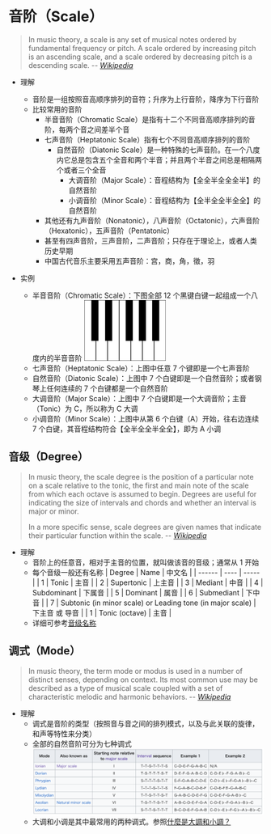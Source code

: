 # 音阶（Scale）

> In music theory, a scale is any set of musical notes ordered by fundamental frequency or pitch. A scale ordered by increasing pitch is an ascending scale, and a scale ordered by decreasing pitch is a descending scale.
> -- <cite>[Wikipedia](<https://en.wikipedia.org/wiki/Scale_(music)>)</cite>

- 理解

  - 音阶是一组按照音高顺序排列的音符；升序为上行音阶，降序为下行音阶
  - 比较常用的音阶
    - 半音音阶（Chromatic Scale）是指有十二个不同音高顺序排列的音阶，每两个音之间差半个音
    - 七声音阶（Heptatonic Scale）指有七个不同音高顺序排列的音阶
      - 自然音阶（Diatonic Scale）是一种特殊的七声音阶。在一个八度内它总是包含五个全音和两个半音；并且两个半音之间总是相隔两个或者三个全音
        - 大调音阶（Major Scale）：音程结构为【全全半全全全半】的自然音阶
        - 小调音阶（Minor Scale）：音程结构为【全半全全半全全】的自然音阶
    - 其他还有九声音阶（Nonatonic），八声音阶（Octatonic），六声音阶（Hexatonic），五声音阶（Pentatonic）
    - 甚至有四声音阶，三声音阶，二声音阶；只存在于理论上，或者人类历史早期
    - 中国古代音乐主要采用五声音阶：宫，商，角，徵，羽

- 实例

  - 半音音阶（Chromatic Scale）：下图全部 12 个黑键白键一起组成一个八度内的半音音阶
    ![Chromatic Scale](./images/161px-PianoKeyboard.svg.png)
  - 七声音阶（Heptatonic Scale）：上图中任意 7 个键即是一个七声音阶
  - 自然音阶（Diatonic Scale）：上图中 7 个白键即是一个自然音阶；或者钢琴上任何连续的 7 个白键都是一个自然音阶
  - 大调音阶（Major Scale）：上图中 7 个白键即是一个大调音阶；主音（Tonic）为 C，所以称为 C 大调
  - 小调音阶（Minor Scale）：上图中从第 6 个白键（A）开始，往右边连续 7 个白键，其音程结构符合【全半全全半全全】，即为 A 小调

## 音级（Degree）

> In music theory, the scale degree is the position of a particular note on a scale relative to the tonic, the first and main note of the scale from which each octave is assumed to begin. Degrees are useful for indicating the size of intervals and chords and whether an interval is major or minor.
>
> In a more specific sense, scale degrees are given names that indicate their particular function within the scale.
> -- <cite>[Wikipedia](<https://en.wikipedia.org/wiki/Degree_(music)>)</cite>

- 理解
  - 音阶上的任意音，相对于主音的位置，就叫做该音的音级；通常从 1 开始
  - 每个音级一般还有名称
    | Degree | Name | 中文名 |
    | ------ | ---- | ----- |
    | 1 | Tonic | 主音 |
    | 2 | Supertonic | 上主音 |
    | 3 | Mediant | 中音 |
    | 4 | Subdominant | 下属音 |
    | 5 | Dominant | 属音 |
    | 6 | Submediant | 下中音 |
    | 7 | Subtonic (in minor scale) or Leading tone (in major scale) | 下主音 或 导音 |
    | 1 | Tonic (octave) | 主音 |
  - 详细可参考[音级名称](<https://en.wikipedia.org/wiki/Degree_(music)#Scale_degree_names>)

## 调式（Mode）

> In music theory, the term mode or modus is used in a number of distinct senses, depending on context. Its most common use may be described as a type of musical scale coupled with a set of characteristic melodic and harmonic behaviors.
> -- <cite>[Wikipedia](<https://en.wikipedia.org/wiki/Mode_(music)>)</cite>

- 理解
  - 调式是音阶的类型（按照音与音之间的排列模式，以及与此关联的旋律，和声等特性来分类）
  - 全部的自然音阶可分为七种调式
    ![Diatonic Scale](./images/diatonic_scale_mode.png)
  - 大调和小调是其中最常用的两种调式。参照[什麼是大調和小調？](https://www.youtube.com/watch?v=T70L-t60j5c)
